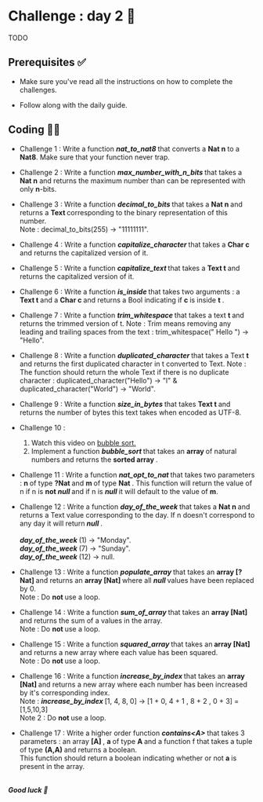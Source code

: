# Challenge : day 2 🐣

TODO

## Prerequisites ✅

- Make sure you've read all the instructions on how to complete the challenges.

- Follow along with the daily guide.

## Coding 🧑‍💻

- Challenge 1 : Write a function <strong> <i> nat_to_nat8 </i> </strong> that converts a <strong> Nat n</strong> to a **Nat8**. Make sure that your function never trap.

- Challenge 2 : Write a function <strong> <i> max_number_with_n_bits </i> </strong> that takes a <strong> Nat n</strong> and returns the maximum number than can be represented with only <strong> n</strong>-bits.

- Challenge 3 : Write a function <strong> <i> decimal_to_bits </i> </strong> that takes a <strong> Nat n </strong> and returns a <strong> Text </strong> corresponding to the binary representation of this number. <br/>
  Note : decimal_to_bits(255) -> "11111111".

- Challenge 4 : Write a function <strong><i>capitalize_character </i> </strong> that takes a <strong> Char c </strong> and returns the capitalized version of it.

- Challenge 5 : Write a function <strong><i>capitalize_text </i> </strong> that takes a <strong> Text t </strong> and returns the capitalized version of it.

- Challenge 6 : Write a function <strong><i> is_inside </i> </strong> that takes two arguments : a  <strong> Text t </strong> and a <strong> Char c </strong> and returns a Bool indicating if <strong> c </strong> is inside <strong> t </strong>.

- Challenge 7 : Write a function <strong><i> trim_whitespace </i> </strong> that takes a text <strong> t </strong> and returns the trimmed version of t.
  Note : Trim means removing any leading and trailing spaces from the text : trim_whitespace(" Hello ") -> "Hello".

- Challenge 8 : Write a function <strong><i> duplicated_character </i> </strong> that takes a Text <strong> t </strong> and returns the first duplicated character in t converted to Text.
  Note : The function should return the whole Text if there is no duplicate character : duplicated_character("Hello") -> "l" & duplicated_character("World") -> "World".

- Challenge 9 : Write a function <strong> <i> size_in_bytes </i> </strong> that takes <strong> Text t </strong> and returns the number of bytes this text takes when encoded as UTF-8.

- Challenge 10 :

  1. Watch this video on <a href="https://www.youtube.com/watch?v=xli_FI7CuzA" target="_blank"> bubble sort.</a>
  2. Implement a function <strong><i> bubble_sort </i> </strong> that takes an <strong> array </strong> of natural numbers and returns the <strong> sorted array </strong>.

- Challenge 11 : Write a function <strong> <i> nat_opt_to_nat </i></strong> that takes two parameters : <strong> n </strong> of type <strong> ?Nat </strong> and <strong> m </strong> of type <strong> Nat </strong>. This function will return the value of n if n is <strong> not </strong> <strong> <i> null </strong> </i> and if n is <strong> <i> null </strong> </i> it will default to the value of <strong> m</strong>.

- Challenge 12 : Write a function <strong> <i> day_of_the_week </i></strong> that takes a <strong> Nat n </strong> and returns a Text value corresponding to the day. If n doesn't correspond to any day it will return<strong> <i> null </i></strong>. <br/> <br/>
  <strong> <i> day_of_the_week </i></strong>(1) -> "Monday". <br/>
  <strong> <i> day_of_the_week </i></strong>(7) -> "Sunday". <br/>
  <strong> <i> day_of_the_week </i></strong>(12) -> null. <br/>

- Challenge 13 : Write a function <strong> <i> populate_array </i></strong> that takes an <strong> array [?Nat] </strong> and returns an <strong> array [Nat] </strong> where all <strong> <i> null </strong> </i> values have been replaced by 0. <br/>
  Note : Do <strong> not </strong> use a loop.

- Challenge 14 : Write a function <strong> <i> sum_of_array </i></strong> that takes an <strong> array [Nat] </strong> and returns the sum of a values in the array. <br/>
  Note : Do <strong> not </strong> use a loop.

- Challenge 15 : Write a function <strong> <i> squared_array </i></strong> that takes an<strong> array [Nat] </strong> and returns a new array where each value has been squared. <br/>
  Note : Do <strong> not </strong> use a loop.

- Challenge 16 : Write a function <strong> <i> increase_by_index </i></strong> that takes an <strong> array [Nat] </strong> and returns a new array where each number has been increased by it's corresponding index.<br/>
  Note : <strong> <i> increase_by_index </i></strong>[1, 4, 8, 0] -> [1 + 0, 4 + 1 , 8 + 2 , 0 + 3] = [1,5,10,3] <br/>
  Note 2 : Do <strong> not </strong> use a loop.

- Challenge 17 : Write a higher order function <strong> <i> contains\<A> </i></strong> that takes 3 parameters : an array <strong> [A] </strong>, <strong> a </strong> of type <strong> A </strong> and a function f that takes a tuple of type <strong> (A,A) </strong> and returns a boolean. <br/> This function should return a boolean indicating whether or not <strong> a </strong> is present in the array.

<br/>
<strong> <i> Good luck 🎉 </strong> </i>